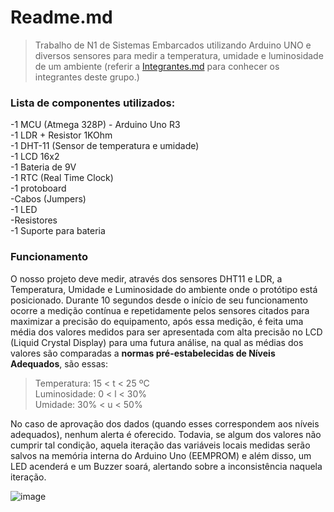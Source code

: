 # Readme.md
> Trabalho de N1 de Sistemas Embarcados utilizando Arduino UNO e diversos sensores para medir a temperatura, umidade e luminosidade de um ambiente (referir a [Integrantes.md](main/Integrantes.md) para conhecer os integrantes deste grupo.)
### Lista de componentes utilizados:
  -1 MCU (Atmega 328P) - Arduino Uno R3 <br/>
  -1 LDR + Resistor 1KOhm <br/>
  -1 DHT-11 (Sensor de temperatura e umidade) <br/>
  -1 LCD 16x2 <br/>
  -1 Bateria de 9V <br/>
  -1 RTC (Real Time Clock) <br/>
  -1 protoboard <br/>
  -Cabos (Jumpers) <br/>
  -1 LED <br/>
  -Resistores <br/>
  -1 Suporte para bateria <br/>

### Funcionamento
  O nosso projeto deve medir, através dos sensores DHT11 e LDR, a Temperatura, Umidade e Luminosidade do ambiente onde o protótipo está posicionado. Durante 10 segundos desde o início de seu funcionamento ocorre a medição contínua e repetidamente pelos sensores citados para maximizar a precisão do equipamento, após essa medição, é feita uma média dos valores medidos para ser apresentada com alta precisão no LCD (Liquid Crystal Display) para uma futura análise, na qual as médias dos valores são comparadas a **normas pré-estabelecidas de Níveis Adequados**, são essas:
 > Temperatura: 15 < t < 25 ºC <br/>
 > Luminosidade: 0 < l < 30% <br/>
 > Umidade: 30% < u < 50% <br/>
 
No caso de aprovação dos dados (quando esses correspondem aos níveis adequados), nenhum alerta é oferecido. Todavia, se algum dos valores não cumprir tal condição, aquela iteração das variáveis locais medidas serão salvos na memória interna do Arduino Uno (EEMPROM) e além disso, um LED acenderá e um Buzzer soará, alertando sobre a inconsistência naquela iteração.


![image](https://github.com/ZeroJuka/EC5_N1_SEArduino_PoC/assets/144825939/05939933-8abf-4c5e-8dee-5aede2f34c9a)
